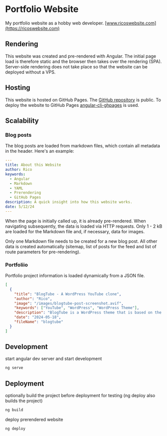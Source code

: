 # Portfolio Website

My portfolio website as a hobby web developer.
[www.ricoswebsite.com](https://ricoswebsite.com)

## Rendering

This website was created and pre-rendered with Angular.
The initial page load is therefore static and the browser then takes over the rendering (SPA).
Server-side rendering does not take place so that the website can be deployed without a VPS.

## Hosting

This website is hosted on GitHub Pages.
The [GitHub repository](https://github.com/KopfdesDaemons/ricoswebsite.com) is public.
To deploy the website to GitHub Pages [angular-cli-ghpages](https://github.com/angular-schule/angular-cli-ghpages) is used.

## Scalability

### Blog posts

The blog posts are loaded from markdown files, which contain all metadata in the header. Here's an example:

```yaml
---
title: About this Website
author: Rico
keywords:
  - Angular
  - Markdown
  - YAML
  - Prerendering
  - GitHub Pages
description: A quick insight into how this website works.
date: 5/12/24
---
```

When the page is initially called up, it is already pre-rendered. When navigating subsequently, the data is loaded via HTTP requests. Only 1 - 2 kB are loaded for the Markdown file and, if necessary, data for images.

Only one Markdown file needs to be created for a new blog post. All other data is created automatically (sitemap, list of posts for the feed and list of route parameters for pre-rendering).

### Portfoliio

Portfolio project information is loaded dynamically from a JSON file.

```json
[
  {
    "title": "BlogTube - A WordPress YouTube clone",
    "author": "Rico",
    "image": "/images/blogtube-post-screenshot.avif",
    "keywords": ["YouTube", "WordPress", "WordPress Theme"],
    "description": "BlogTube is a WordPress theme that is based on the design scheme of YouTube",
    "date": "2024-05-18",
    "fileName": "blogtube"
  }
]
```

## Development

start angular dev server and start development

```bash
ng serve
```

## Deployment

optionally build the project before deployment for testing (ng deploy also builds the project)

```bash
ng build
```

deploy prerendered website

```bash
ng deploy
```
